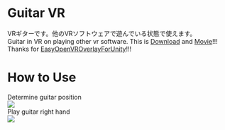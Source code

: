 # Guitar VR
VRギターです。他のVRソフトウェアで遊んでいる状態で使えます。  
Guitar in VR on playing other vr software. This is [Download](https://github.com/rn9dfj3/guitar_vr/releases) and [Movie](https://youtu.be/oJd7slwOStY)!!!  
Thanks for [EasyOpenVROverlayForUnity](https://sabowl.sakura.ne.jp/gpsnmeajp/unity/EasyOpenVROverlayForUnity/)!!!  
# How to Use
Determine guitar position  
![](https://github.com/rn9dfj3/guiter_vr/blob/master/figure1.png)  
Play guitar right hand  
![](https://github.com/rn9dfj3/guiter_vr/blob/master/figure2.png)
